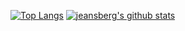 <!--![Logo](https://github.com/jeansberg/jeansberg/raw/master/logo_name.png)
![Amiga](https://github.com/jeansberg/jeansberg/raw/master/boot.gif)-->
[![Top Langs](https://github-readme-stats.vercel.app/api/top-langs/?username=jeansberg)](https://github.com/anuraghazra/github-readme-stats)
[![jeansberg's github stats](https://github-readme-stats.vercel.app/api?username=jeansberg)](https://github.com/anuraghazra/github-readme-stats)

